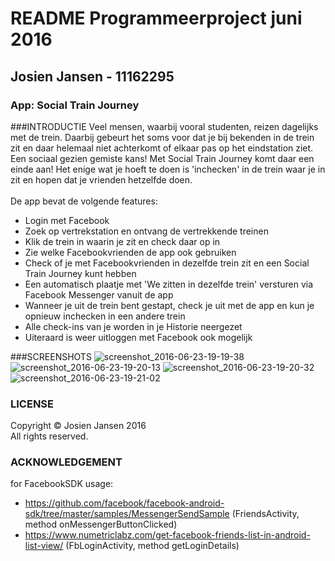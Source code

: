 # README Programmeerproject juni 2016
## Josien Jansen - 11162295
### App: Social Train Journey

###INTRODUCTIE
Veel mensen, waarbij vooral studenten, reizen dagelijks met de trein. Daarbij gebeurt het soms voor dat je bij bekenden in de trein zit en daar helemaal niet achterkomt of elkaar pas op het eindstation ziet. Een sociaal gezien gemiste kans! Met Social Train Journey komt daar een einde aan! Het enige wat je hoeft te doen is 'inchecken' in de trein waar je in zit en hopen dat je vrienden hetzelfde doen. <br>
<br>
De app bevat de volgende features:<br>
- Login met Facebook
- Zoek op vertrekstation en ontvang de vertrekkende treinen
- Klik de trein in waarin je zit en check daar op in
- Zie welke Facebookvrienden de app ook gebruiken
- Check of je met Facebookvrienden in dezelfde trein zit en een Social Train Journey kunt hebben
- Een automatisch plaatje met 'We zitten in dezelfde trein' versturen via Facebook Messenger vanuit de app
- Wanneer je uit de trein bent gestapt, check je uit met de app en kun je opnieuw inchecken in een andere trein
- Alle check-ins van je worden in je Historie neergezet
- Uiteraard is weer uitloggen met Facebook ook mogelijk

###SCREENSHOTS
![screenshot_2016-06-23-19-19-38](https://cloud.githubusercontent.com/assets/18394953/16319126/308861a0-3992-11e6-9540-25ca8a1244b9.png)
![screenshot_2016-06-23-19-20-13](https://cloud.githubusercontent.com/assets/18394953/16319168/5a5e35ea-3992-11e6-9c99-125dedc0ad55.png)
![screenshot_2016-06-23-19-20-32](https://cloud.githubusercontent.com/assets/18394953/16319125/30862f02-3992-11e6-8239-d47c46167001.png)
![screenshot_2016-06-23-19-21-02](https://cloud.githubusercontent.com/assets/18394953/16319128/308a1a0e-3992-11e6-8f5b-d29aace5bfae.png)



### LICENSE
Copyright  ©  Josien Jansen 2016<br>
All rights reserved.

### ACKNOWLEDGEMENT
for FacebookSDK usage:<br>
- https://github.com/facebook/facebook-android-sdk/tree/master/samples/MessengerSendSample (FriendsActivity, method onMessengerButtonClicked)<br>
- https://www.numetriclabz.com/get-facebook-friends-list-in-android-list-view/ (FbLoginActivity, method getLoginDetails)



